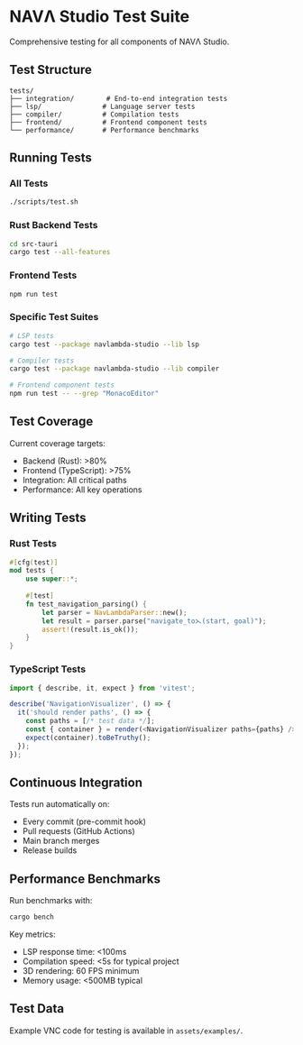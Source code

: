 # NAVΛ Studio Test Suite

Comprehensive testing for all components of NAVΛ Studio.

## Test Structure

```
tests/
├── integration/        # End-to-end integration tests
├── lsp/               # Language server tests
├── compiler/          # Compilation tests
├── frontend/          # Frontend component tests
└── performance/       # Performance benchmarks
```

## Running Tests

### All Tests
```bash
./scripts/test.sh
```

### Rust Backend Tests
```bash
cd src-tauri
cargo test --all-features
```

### Frontend Tests
```bash
npm run test
```

### Specific Test Suites
```bash
# LSP tests
cargo test --package navlambda-studio --lib lsp

# Compiler tests
cargo test --package navlambda-studio --lib compiler

# Frontend component tests
npm run test -- --grep "MonacoEditor"
```

## Test Coverage

Current coverage targets:
- Backend (Rust): >80%
- Frontend (TypeScript): >75%
- Integration: All critical paths
- Performance: All key operations

## Writing Tests

### Rust Tests
```rust
#[cfg(test)]
mod tests {
    use super::*;
    
    #[test]
    fn test_navigation_parsing() {
        let parser = NavLambdaParser::new();
        let result = parser.parse("navigate_to⋋(start, goal)");
        assert!(result.is_ok());
    }
}
```

### TypeScript Tests
```typescript
import { describe, it, expect } from 'vitest';

describe('NavigationVisualizer', () => {
  it('should render paths', () => {
    const paths = [/* test data */];
    const { container } = render(<NavigationVisualizer paths={paths} />);
    expect(container).toBeTruthy();
  });
});
```

## Continuous Integration

Tests run automatically on:
- Every commit (pre-commit hook)
- Pull requests (GitHub Actions)
- Main branch merges
- Release builds

## Performance Benchmarks

Run benchmarks with:
```bash
cargo bench
```

Key metrics:
- LSP response time: <100ms
- Compilation speed: <5s for typical project
- 3D rendering: 60 FPS minimum
- Memory usage: <500MB typical

## Test Data

Example VNC code for testing is available in `assets/examples/`.


